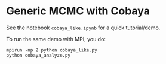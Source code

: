 Generic MCMC with Cobaya
========================

See the notebook `cobaya_like.ipynb` for a quick tutorial/demo.

To run the same demo with MPI, you do:

```
mpirun -np 2 python cobaya_like.py
python cobaya_analyze.py
```